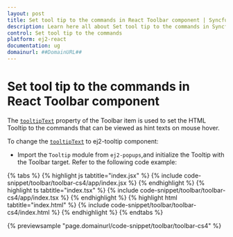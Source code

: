 ```yaml
---
layout: post
title: Set tool tip to the commands in React Toolbar component | Syncfusion
description: Learn here all about Set tool tip to the commands in Syncfusion React Toolbar component of Syncfusion Essential JS 2 and more.
control: Set tool tip to the commands 
platform: ej2-react
documentation: ug
domainurl: ##DomainURL##
---
```


# Set tool tip to the commands in React Toolbar component

The [`tooltipText`](https://ej2.syncfusion.com/react/documentation/api/toolbar/item#tooltiptext) property of the Toolbar item is used to set the HTML Tooltip to the commands that can be viewed as hint texts on mouse hover.

To change the [`tooltipText`](https://ej2.syncfusion.com/react/documentation/api/toolbar/item#tooltiptext) to ej2-tooltip component:

* Import the `Tooltip` module from `ej2-popups`,and initialize the Tooltip with the Toolbar target. Refer to the following code example:

{% tabs %}
{% highlight js tabtitle="index.jsx" %}
{% include code-snippet/toolbar/toolbar-cs4/app/index.jsx %}
{% endhighlight %}
{% highlight ts tabtitle="index.tsx" %}
{% include code-snippet/toolbar/toolbar-cs4/app/index.tsx %}
{% endhighlight %}
{% highlight html tabtitle="index.html" %}
{% include code-snippet/toolbar/toolbar-cs4/index.html %}
{% endhighlight %}
{% endtabs %}
        
{% previewsample "page.domainurl/code-snippet/toolbar/toolbar-cs4" %}